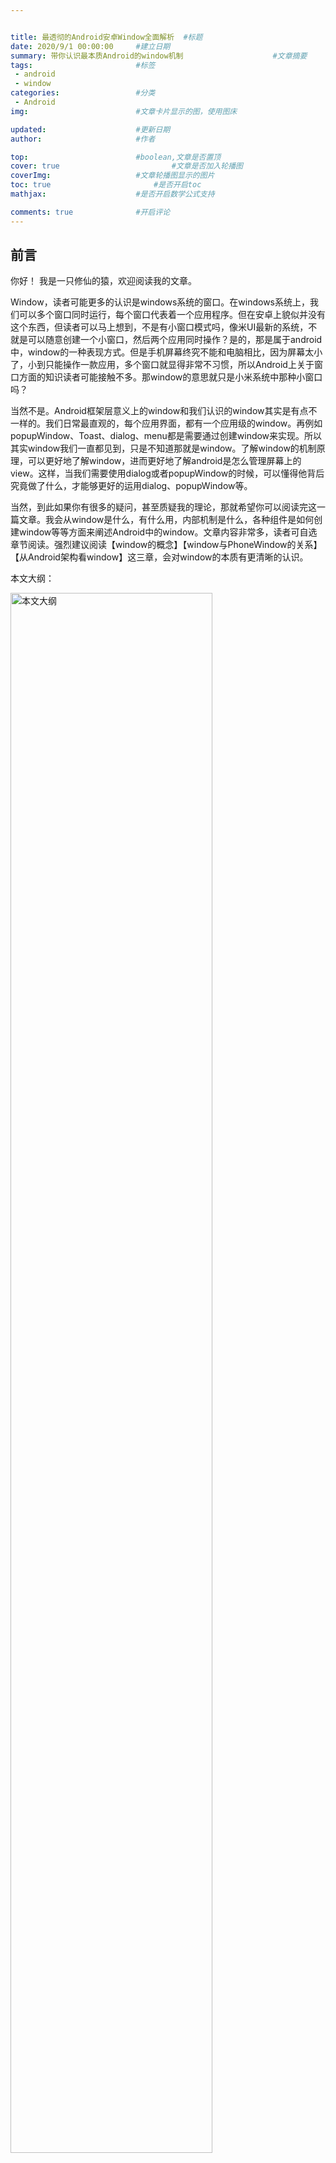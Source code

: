 ```yaml
---


title: 最透彻的Android安卓Window全面解析	#标题
date: 2020/9/1 00:00:00 	#建立日期
summary: 带你认识最本质Android的window机制					#文章摘要
tags: 						#标签
 - android 
 - window
categories:  				#分类
 - Android
img:  						#文章卡片显示的图，使用图床

updated: 					#更新日期
author:  					#作者

top:						#boolean,文章是否置顶
cover: true 						#文章是否加入轮播图
coverImg: 					#文章轮播图显示的图片
toc: true						#是否开启toc
mathjax: 					#是否开启数学公式支持

comments: true 				#开启评论
---
```


## 前言

你好！
我是一只修仙的猿，欢迎阅读我的文章。

Window，读者可能更多的认识是windows系统的窗口。在windows系统上，我们可以多个窗口同时运行，每个窗口代表着一个应用程序。但在安卓上貌似并没有这个东西，但读者可以马上想到，不是有小窗口模式吗，像米UI最新的系统，不就是可以随意创建一个小窗口，然后两个应用同时操作？是的，那是属于android中，window的一种表现方式。但是手机屏幕终究不能和电脑相比，因为屏幕太小了，小到只能操作一款应用，多个窗口就显得非常不习惯，所以Android上关于窗口方面的知识读者可能接触不多。那window的意思就只是小米系统中那种小窗口吗？

当然不是。Android框架层意义上的window和我们认识的window其实是有点不一样的。我们日常最直观的，每个应用界面，都有一个应用级的window。再例如popupWindow、Toast、dialog、menu都是需要通过创建window来实现。所以其实window我们一直都见到，只是不知道那就是window。了解window的机制原理，可以更好地了解window，进而更好地了解android是怎么管理屏幕上的view。这样，当我们需要使用dialog或者popupWindow的时候，可以懂得他背后究竟做了什么，才能够更好的运用dialog、popupWindow等。

当然，到此如果你有很多的疑问，甚至质疑我的理论，那就希望你可以阅读完这一篇文章。我会从window是什么，有什么用，内部机制是什么，各种组件是如何创建window等等方面来阐述Android中的window。文章内容非常多，读者可自选章节阅读。强烈建议阅读【window的概念】【window与PhoneWindow的关系】【从Android架构看window】这三章，会对window的本质有更清晰的认识。

本文大纲：

<img src="https://s1.ax1x.com/2020/09/01/dxLpI1.png" alt="本文大纲" border="0" width=80%/>

> 笔者才疏学浅，有不同观点欢迎评论区或私信讨论。如需转载请留言告知。
> 另外欢迎阅读笔者的个人博客[一只修仙的猿的个人博客](https://qwerhuan.gitee.io/)，更精美的UI，拥有更好的阅读体验。



----



## window的概念

windowowindow，先假设如果没有window，会发生什么：

我们看到的界面ui是view，如我们的应用布局，更简单是一个button。假如屏幕上现在有一个Button，如图1，现在往屏幕中间添加一个TextView，那么最终的结果是图2，还是图3：

<img src="https://s1.ax1x.com/2020/08/30/dbxhY8.png" alt="示例图" border="0" width=60%/>

在上图的图2中，如果我要实现点击textView执行他的监听事件逻辑，点击不是textView的区域让textView消失，需要怎么实现呢？读者可能会说，我们可以在Activity中添加这部分的逻辑，那如果我们需要让一个悬浮窗在所有界面显示呢，如上文我讲到的小米悬浮窗，两个不用应用的view，怎么确定他们的显示次序？又例如我们需要弹出一个dialog来提示用户，怎么样可以让dialog永远处于最顶层呢，包括显示dialog期间应用弹出的如popupWindow必须显示在dialog的低下，但toast又必须显示在dialog上面。

很明显，我们的屏幕可以允许多个应用同时显示非常多的view，他们的显示次序或者说显示高度是不一样的，如果没有一个统一的管理者，那么每一家应用都想要显示在最顶层，那么屏幕上的view会非常乱，这时候急需一个管理者来统一管理view的显示以及接受触摸事件的逻辑，这个管理者，就是整个Android的window机制。

> **window机制就是为了解决屏幕上的view的显示逻辑问题。**

---

那什么是window，在Android的window机制中，每个view树都可以看成一个window。为什么不是每个view呢？因为view树中每个view的显示次序是固定的，例如我们的Activity布局，每一个控件的显示都是已经安排好的，对于window机制来说，属于“不可再分割的view”。

>什么是view树？例如你在布局中给Activity设置了一个布局xml，那么最顶层的布局如LinearLayout就是view树的根，他包含的所有view就都是该view树的节点，所以这个view树就对应一个window。
>
>举几个具体的例子：
>
>- 我们在添加dialog的时候，需要给他设置view，那么这个view他是不属于antivity的布局内的，是通过WindowManager添加到屏幕上的，不属于activity的view树内，所以这个dialog是一个独立的view树，所以他是一个window。
>- popupWindow他也对应一个window，因为它也是通过windowManager添加上去的，不属于Activity的view树。
>- 当我们使用使用windowManager在屏幕上添加的任何view都不属于Activity的布局view树，即使是只添加一个button。

view树（后面使用view代称，后面我说的view都是指view树）是window机制的操作单位，每一个view对应一个window，**view是window的存在形式，window是view的载体**，我们平时看到的应用界面、dialog、popupWindow以及上面描述的悬浮窗，都是**window的表现形式**。注意，我们看到的不是window，而是view。**window是view的管理者，同时也是view的载体。他是一个抽象的概念，本身并不存在，view是window的表现形式。**这里的不存在，指的是我们在屏幕上是看不到window的，他不像windows系统，如下图：

<img src="https://s1.ax1x.com/2020/08/26/dfibnK.png" alt="windows系统窗口" border="0" width=60%/>

有一个很明显的标志：看，我就是window。但在Android中我们是无法感知的，我们只能看到view无法看到window，window是控制view需要怎么显示的管理者。每个成功的男人背后都有一个女人，每个view背后都有一个window。

window本身并不存在，他只是一个概念。举个栗子：如班集体，就是一个概念，他的存在形式是这整个班的学生，当学生不存在那么这个班集体也就不存在。但是他的好处是得到了一个新的概念，我们可以以班为单位来安排活动。因他不存在，所以也很难从源码中找到他的痕迹，window机制的操作单位都是view，如果要说他在源码中的存在形式，笔者目前的认知就是在WindowManagerService中每一个view对应一个windowStatus。WindowManagerService是什么如果没了解过可以先忽略后面会讲到。读者可以慢慢思考一下这个抽象的概念，后面会慢慢深入讲源码帮助理解。

> - view是window的存在形式，window是view的载体
> - window是view的管理者，同时也是view的载体。他是一个抽象的概念，本身并不存在，view是window的表现形式

---

最后做一个总结：

> - window机制是为了解决屏幕上view的显示混乱问题，让所有view都按照秩序来显示，满足我们的开发需求
> - window是window机制中的操作单位，每个window对应一个view。
> - window本身并不存在，他是一个抽象的概念，他的存在形式是view，每个view的当前状态保存在WindowManagerService中的windowStatus

思考：Android中不是有一个抽象类叫做window还有一个PhoneWindow实现类吗，他们不就是window的存在形式，为什么说window是抽象不存在的？读者可自行思考，后面会讲到。



---



## Window的相关属性

在了解window的操作流程之前，先补充一下window的相关属性。

#### window的type属性

前面我们讲到window机制解决的一个问题就是view的显示次序问题，这个属性就决定了window的显示次序。window是有分类的，不同类别的显示高度范围不同，例如我把1-1000m高度称为低空，1001-2000m高度称为中空，2000以上称为高空。window也是一样按照高度范围进行分类，他也有一个变量Z-Order，决定了window的高度。window一共可分为三类：

- 应用程序窗口：应用程序窗口一般位于最底层，Z-Order在1-99
- 子窗口：子窗口一般是显示在应用窗口之上，Z-Order在1000-1999
- 系统级窗口：系统级窗口一般位于最顶层，不会被其他的window遮住，如Toast，Z-Order在2000-2999。**如果要弹出自定义系统级窗口需要动态申请权限**。

Z-Order越大，window越靠近用户，也就显示越高，高度高的window会覆盖高度低的window。

window的type属性就是Z-Order的值，我们可以给window的type属性赋值来决定window的高度。系统为我们三类window都预设了静态常量，如下（以下常用参数介绍转自参考文献第一篇文章）：

- 应用级window

  ```java
  // 应用程序 Window 的开始值
  public static final int FIRST_APPLICATION_WINDOW = 1;
  
  // 应用程序 Window 的基础值
  public static final int TYPE_BASE_APPLICATION = 1;
  
  // 普通的应用程序
  public static final int TYPE_APPLICATION = 2;
  
  // 特殊的应用程序窗口，当程序可以显示 Window 之前使用这个 Window 来显示一些东西
  public static final int TYPE_APPLICATION_STARTING = 3;
  
  // TYPE_APPLICATION 的变体，在应用程序显示之前，WindowManager 会等待这个 Window 绘制完毕
  public static final int TYPE_DRAWN_APPLICATION = 4;
  
  // 应用程序 Window 的结束值
  public static final int LAST_APPLICATION_WINDOW = 99;
  ```

- 子window

  ```java
  // 子 Window 类型的开始值
  public static final int FIRST_SUB_WINDOW = 1000;
  
  // 应用程序 Window 顶部的面板。这些 Window 出现在其附加 Window 的顶部。
  public static final int TYPE_APPLICATION_PANEL = FIRST_SUB_WINDOW;
  
  // 用于显示媒体(如视频)的 Window。这些 Window 出现在其附加 Window 的后面。
  public static final int TYPE_APPLICATION_MEDIA = FIRST_SUB_WINDOW + 1;
  
  // 应用程序 Window 顶部的子面板。这些 Window 出现在其附加 Window 和任何Window的顶部
  public static final int TYPE_APPLICATION_SUB_PANEL = FIRST_SUB_WINDOW + 2;
  
  // 当前Window的布局和顶级Window布局相同时，不能作为子代的容器
  public static final int TYPE_APPLICATION_ATTACHED_DIALOG = FIRST_SUB_WINDOW + 3;
  
  // 用显示媒体 Window 覆盖顶部的 Window， 这是系统隐藏的 API
  public static final int TYPE_APPLICATION_MEDIA_OVERLAY  = FIRST_SUB_WINDOW + 4;
  
  // 子面板在应用程序Window的顶部，这些Window显示在其附加Window的顶部， 这是系统隐藏的 API
  public static final int TYPE_APPLICATION_ABOVE_SUB_PANEL = FIRST_SUB_WINDOW + 5;
  
  // 子 Window 类型的结束值
  public static final int LAST_SUB_WINDOW = 1999;
  ```

- 系统级window

  ```java
  // 系统Window类型的开始值
  public static final int FIRST_SYSTEM_WINDOW = 2000;
  
  // 系统状态栏，只能有一个状态栏，它被放置在屏幕的顶部，所有其他窗口都向下移动
  public static final int TYPE_STATUS_BAR = FIRST_SYSTEM_WINDOW;
  
  // 系统搜索窗口，只能有一个搜索栏，它被放置在屏幕的顶部
  public static final int TYPE_SEARCH_BAR = FIRST_SYSTEM_WINDOW+1;
  
  // 已经从系统中被移除，可以使用 TYPE_KEYGUARD_DIALOG 代替
  public static final int TYPE_KEYGUARD = FIRST_SYSTEM_WINDOW+4;
  
  // 系统对话框窗口
  public static final int TYPE_SYSTEM_DIALOG = FIRST_SYSTEM_WINDOW+8;
  
  // 锁屏时显示的对话框
  public static final int TYPE_KEYGUARD_DIALOG = FIRST_SYSTEM_WINDOW+9;
  
  // 输入法窗口，位于普通 UI 之上，应用程序可重新布局以免被此窗口覆盖
  public static final int TYPE_INPUT_METHOD = FIRST_SYSTEM_WINDOW+11;
  
  // 输入法对话框，显示于当前输入法窗口之上
  public static final int TYPE_INPUT_METHOD_DIALOG= FIRST_SYSTEM_WINDOW+12;
  
  // 墙纸
  public static final int TYPE_WALLPAPER = FIRST_SYSTEM_WINDOW+13;
  
  // 状态栏的滑动面板
  public static final int TYPE_STATUS_BAR_PANEL = FIRST_SYSTEM_WINDOW+14;
  
  // 应用程序叠加窗口显示在所有窗口之上
  public static final int TYPE_APPLICATION_OVERLAY = FIRST_SYSTEM_WINDOW + 38;
  
  // 系统Window类型的结束值
  public static final int LAST_SYSTEM_WINDOW = 2999;
  ```

---

#### Window的flags参数

flag标志控制window的东西比较多，很多资料的描述是“控制window的显示”，但我觉得不够准确。flag控制的范围包括了：各种情景下的显示逻辑（锁屏，游戏等）还有触控事件的处理逻辑。控制显示确实是他的很大部分功能，但是并不是全部。下面看一下一些常用的flag，就知道flag的功能了（以下常用参数介绍转自参考文献第一篇文章）：

```java
// 当 Window 可见时允许锁屏
public static final int FLAG_ALLOW_LOCK_WHILE_SCREEN_ON = 0x00000001;

// Window 后面的内容都变暗
public static final int FLAG_DIM_BEHIND = 0x00000002;

// Window 不能获得输入焦点，即不接受任何按键或按钮事件，例如该 Window 上 有 EditView，点击 EditView 是 不会弹出软键盘的
// Window 范围外的事件依旧为原窗口处理；例如点击该窗口外的view，依然会有响应。另外只要设置了此Flag，都将会启用FLAG_NOT_TOUCH_MODAL
public static final int FLAG_NOT_FOCUSABLE = 0x00000008;

// 设置了该 Flag,将 Window 之外的按键事件发送给后面的 Window 处理, 而自己只会处理 Window 区域内的触摸事件
// Window 之外的 view 也是可以响应 touch 事件。
public static final int FLAG_NOT_TOUCH_MODAL  = 0x00000020;

// 设置了该Flag，表示该 Window 将不会接受任何 touch 事件，例如点击该 Window 不会有响应，只会传给下面有聚焦的窗口。
public static final int FLAG_NOT_TOUCHABLE      = 0x00000010;

// 只要 Window 可见时屏幕就会一直亮着
public static final int FLAG_KEEP_SCREEN_ON     = 0x00000080;

// 允许 Window 占满整个屏幕
public static final int FLAG_LAYOUT_IN_SCREEN   = 0x00000100;

// 允许 Window 超过屏幕之外
public static final int FLAG_LAYOUT_NO_LIMITS   = 0x00000200;

// 全屏显示，隐藏所有的 Window 装饰，比如在游戏、播放器中的全屏显示
public static final int FLAG_FULLSCREEN      = 0x00000400;

// 表示比FLAG_FULLSCREEN低一级，会显示状态栏
public static final int FLAG_FORCE_NOT_FULLSCREEN   = 0x00000800;

// 当用户的脸贴近屏幕时（比如打电话），不会去响应此事件
public static final int FLAG_IGNORE_CHEEK_PRESSES    = 0x00008000;

// 则当按键动作发生在 Window 之外时，将接收到一个MotionEvent.ACTION_OUTSIDE事件。
public static final int FLAG_WATCH_OUTSIDE_TOUCH = 0x00040000;

@Deprecated
// 窗口可以在锁屏的 Window 之上显示, 使用 Activity#setShowWhenLocked(boolean) 方法代替
public static final int FLAG_SHOW_WHEN_LOCKED = 0x00080000;

// 表示负责绘制系统栏背景。如果设置，系统栏将以透明背景绘制，
// 此 Window 中的相应区域将填充 Window＃getStatusBarColor（）和 Window＃getNavigationBarColor（）中指定的颜色。
public static final int FLAG_DRAWS_SYSTEM_BAR_BACKGROUNDS = 0x80000000;

// 表示要求系统壁纸显示在该 Window 后面，Window 表面必须是半透明的，才能真正看到它背后的壁纸
public static final int FLAG_SHOW_WALLPAPER = 0x00100000;
```

---

#### window的solfInputMode属性

这一部分就是当软件盘弹起来的时候，window的处理逻辑，这在日常中也经常遇到，如：我们在微信聊天的时候，点击输入框，当软键盘弹起来的时候输入框也会被顶上去。如果你不想被顶上去，也可以设置为被软键盘覆盖。下面介绍一下常见的属性（以下常见属性介绍选自参考文献第一篇文章）：

```java
// 没有指定状态，系统会选择一个合适的状态或者依赖于主题的配置
public static final int SOFT_INPUT_STATE_UNCHANGED = 1;

// 当用户进入该窗口时，隐藏软键盘
public static final int SOFT_INPUT_STATE_HIDDEN = 2;

// 当窗口获取焦点时，隐藏软键盘
public static final int SOFT_INPUT_STATE_ALWAYS_HIDDEN = 3;

// 当用户进入窗口时，显示软键盘
public static final int SOFT_INPUT_STATE_VISIBLE = 4;

// 当窗口获取焦点时，显示软键盘
public static final int SOFT_INPUT_STATE_ALWAYS_VISIBLE = 5;

// window会调整大小以适应软键盘窗口
public static final int SOFT_INPUT_MASK_ADJUST = 0xf0;

// 没有指定状态,系统会选择一个合适的状态或依赖于主题的设置
public static final int SOFT_INPUT_ADJUST_UNSPECIFIED = 0x00;

// 当软键盘弹出时，窗口会调整大小,例如点击一个EditView，整个layout都将平移可见且处于软件盘的上方
// 同样的该模式不能与SOFT_INPUT_ADJUST_PAN结合使用；
// 如果窗口的布局参数标志包含FLAG_FULLSCREEN，则将忽略这个值，窗口不会调整大小，但会保持全屏。
public static final int SOFT_INPUT_ADJUST_RESIZE = 0x10;

// 当软键盘弹出时，窗口不需要调整大小, 要确保输入焦点是可见的,
// 例如有两个EditView的输入框，一个为Ev1，一个为Ev2，当你点击Ev1想要输入数据时，当前的Ev1的输入框会移到软键盘上方
// 该模式不能与SOFT_INPUT_ADJUST_RESIZE结合使用
public static final int SOFT_INPUT_ADJUST_PAN = 0x20;

// 将不会调整大小，直接覆盖在window上
public static final int SOFT_INPUT_ADJUST_NOTHING = 0x30;
```

---

#### window的其他属性

上面的三个属性是window比较重要也是比较复杂 的三个，除此之外还有几个日常经常使用的属性：

- x与y属性：指定window的位置
- alpha：window的透明度
- gravity：window在屏幕中的位置，使用的是Gravity类的常量
- format：window的像素点格式，值定义在PixelFormat中

----

#### 如何给window属性赋值

window属性的常量值大部分存储在WindowManager.LayoutParams类中，我们可以通过这个类来获得这些常量。当然还有Gravity类和PixelFormat类等。

一般情况下我们会通过以下方式来往屏幕中添加一个window：

```java
// 在Activity中调用
WindowManager.LayoutParams windowParams = new WindowManager.LayoutParams();
windParams.flags = WindowManager.LayoutParams.FLAG_FULLSCREEN;
TextView view = new TextView(this);
getWindowManager.addview(view,windowParams);
```

我们可以直接给WindowManager.LayoutParams对象设置属性。

第二种赋值方法是直接给window赋值，如

```java
getWindow().flags = WindowManager.LayoutParams.FLAG_FULLSCREEN;
```
除此之外，window的solfInputMode属性比较特殊，他可以直接在AndroidManifest中指定，如下：

```java
 <activity android:windowSoftInputMode="adjustNothing" />
```


---

最后总结一下：

> - window的重要属性有type、flags、solfInputMode、gravity等
> - 我们可以通过不同的方式给window属性赋值
> - 没必要去全部记下来，等遇到需求再去寻找对应的常量即可



-----



## window机制的关键类

从这里开始就要开始讲window的内部机制，首先我们需要了解一下window里面的那些关键的类和接口，当然首先我们要了解一下window的内部机制中有哪些角色：

#### window相关

window的实现类只有一个：PhoneWindow，他继承自Window抽象类。后面我们经常见到他。

#### WindowManager相关

顾名思义，windowManager就是window管理类。这一部分的关键类有windowManager，viewManager，windowManagerImpl，windowManagerGlobal。windowManager是一个接口，继承自viewManager。viewManager中包含了我们非常熟悉的三个接口：`addView,removeView,updateView`。
windowManagerImpl和PhoneWindow是成对出现的，前者负责管理后者。WindowManagerImpl是windowManager的实现类，但是他本身并没有真正实现逻辑，而是交给了WindowManagerGlobal。WindowManagerGlobal是全局单例，windowManagerImpl内部使用桥接模式，他是windowManager接口逻辑的真正实现

#### view相关

这里有个很关键的类：ViewRootImpl。每个view树都会有一个。当我使用windowManager的addView方法时，就会创建一个ViewRootImpl。ViewRootImpl的作用很关键：

- 负责连接view和window的桥梁事务
- 负责和WindowManagerService的联系
- 负责管理和绘制view树
- 输入事件的中转站

每个window都会有一个ViewRootImpl，viewRootImpl是负责绘制这个view树和window与view的桥梁，每个window都会有一个ViewRootImpl。如果这里对他的这些功能不太理解，没事，只要记住这个类就好了，后面会讲到。

#### WindowManagerService

这个是window的真正管理者，类似于AMS（ActivityManagerService）管理四大组件。所有的window创建最终都要经过windowManagerService。整个Android的window机制中，WMS绝对是核心，他决定了屏幕所有的window该如何显示如何处理点击事件。

---

#### 总结

好了，看了上面那么多的类，可能有点感觉眼花缭乱，画个图帮助理解一下：（注意里面绿色的window不是关键类，只是为了方便理解画进去了）

<img src="https://s1.ax1x.com/2020/08/26/dfGICn.png" alt="window内部关键类" border="0" width=70%/>

> PhoneWindow是窗口类，继承自抽象类Window，也是唯一子类。WindowManager是Window管理接口，继承自ViewManager，他的唯一实现类是WindowManagerImpl。WindowManagerImpl并没有真正实现windowManager接口逻辑，而是把逻辑转给了WindowManagerGlobal，WindowManagerGlobal是全局单例。Window和View的联系通过ViewRootImpl桥梁，同时ViewRootImpl还负责管理view树、绘制view树、和WMS通信。WMS即WindowManagerService，是Window的真正管理类。

了解完上面的一些关键类，可能读者对于他们的功能还是一头雾水，没关系，下面我将通过源码来讲解，很快你就可以理解了。到时候可以再次回头来看一下，就更加融会贯通了。



---



## Window的添加过程

通过理解源码之后，可以对之前的理论理解更加的透彻，同时也是对上一小节的讲解。window的添加过程，指的是我们通过WindowManagerImpl的addView方法来添加window的过程。window的存在形式是view也可以从这个方法名字看出来，添加window即为添加view。

想要添加一个window，我们知道首先得有view和WindowManager.LayoutParams对象，才能去创建一个window，这是我们常见的代码：

```java
Button button = new Button(this);
WindowManager.LayoutParams windowParams = new WindowManager.LayoutParams();
// 这里对windowParam进行初始化
windowParam.addFlags...
// 获得应用PhoneWindow的WindowManager对象进行添加window
getWindowManager.addView(button,windowParams);
```

然后接下来我们进入addView方法中看看。我们知道这个windowManager的实现类是WindowManagerImpl，上面讲过，进入他的addView方法看一看：

```java
@Override
public void addView(@NonNull View view, @NonNull ViewGroup.LayoutParams params) {
    applyDefaultToken(params);
    mGlobal.addView(view, params, mContext.getDisplay(), mParentWindow);
}
```

可以发现他把逻辑直接交给mGlobal去处理了。这个mGlobal是啥？有印象的读者就会知道他是WindowManagerGlobal，是一个全局单例，所以这里可以看到WindowManagerGlobal确实是WindowManager接口的具体逻辑实现，这里运用的是桥接模式。那我们进WindowManagerGlobal的方法看一下：

```java
public void addView(View view, ViewGroup.LayoutParams params,
        Display display, Window parentWindow) {
    // 首先判断参数是否合法
    if (view == null) {
        throw new IllegalArgumentException("view must not be null");
    }
    if (display == null) {
        throw new IllegalArgumentException("display must not be null");
    }
    if (!(params instanceof WindowManager.LayoutParams)) {
        throw new IllegalArgumentException("Params must be WindowManager.LayoutParams");
    }
    
    final WindowManager.LayoutParams wparams = (WindowManager.LayoutParams) params;
    // 如果不是子窗口，会对其做参数的调整
    if (parentWindow != null) {
        parentWindow.adjustLayoutParamsForSubWindow(wparams);
    } else {
        final Context context = view.getContext();
        if (context != null
                && (context.getApplicationInfo().flags
                        & ApplicationInfo.FLAG_HARDWARE_ACCELERATED) != 0) {
            wparams.flags |= WindowManager.LayoutParams.FLAG_HARDWARE_ACCELERATED;
        }
    }
    
	synchronized (mLock) {
        ...
        // 这里新建了一个viewRootImpl，并设置参数
        root = new ViewRootImpl(view.getContext(), display);
        view.setLayoutParams(wparams);

        // 添加到windowManagerGlobal的三个重要list中，后面会讲到
        mViews.add(view);
        mRoots.add(root);
        mParams.add(wparams);

        // 最后通过viewRootImpl来添加window
        try {
            root.setView(view, wparams, panelParentView);
        } 
        ...
    }  
}
```

代码有点长，盲猜读者你并没有看（嘻嘻），一步步看不复杂的。

- 首先对参数的合法性进行检查
- 然后判断该窗口是不是子窗口，如果是的话需要对窗口进行调整，这个好理解，子窗口要跟随父窗口的特性。
- 接着新建viewRootImpl对象，并把view、viewRootImpl、params三个对象添加到三个list中进行保存
- 最后通过viewRootImpl来进行添加

> 补充一点关于WindowManagerGlobal中的三个list，他们分别是：
>
> ```java
> private final ArrayList<View> mViews = new ArrayList<View>();
> private final ArrayList<ViewRootImpl> mRoots = new ArrayList<ViewRootImpl>();
> private final ArrayList<WindowManager.LayoutParams> mParams =
>         new ArrayList<WindowManager.LayoutParams>();
> ```
>
> 每一个window所对应的这三个对象都会保存在这里，之后对window的一些操作就可以直接来这里取对象了。当window被删除的时候，这些对象也会被从list中移除。

可以看到添加的window的逻辑就交给ViewRootImpl了。viewRootImpl是window和view之间的桥梁，viewRootImpl可以处理两边的对象，然后联结起来。下面看一下viewRootImpl怎么处理：

```java
public void setView(View view, WindowManager.LayoutParams attrs, View panelParentView) {
    synchronized (this) {
        ...
        try {
            mOrigWindowType = mWindowAttributes.type;
            mAttachInfo.mRecomputeGlobalAttributes = true;
            collectViewAttributes();
            // 这里调用了windowSession的方法，调用wms的方法，把添加window的逻辑交给wms
            res = mWindowSession.addToDisplay(mWindow, mSeq, mWindowAttributes,
                    getHostVisibility(), mDisplay.getDisplayId(), mTmpFrame,
                    mAttachInfo.mContentInsets, mAttachInfo.mStableInsets,
                    mAttachInfo.mOutsets, mAttachInfo.mDisplayCutout, mInputChannel,
                    mTempInsets);
            setFrame(mTmpFrame);
        } 
        ...
    }
}
```

viewRootImpl的逻辑很多，重要的就是调用了mWindowSession的方法调用了WMS的方法。这个mWindowSession很重要重点讲一下。

> mWindowSession是一个IWindowSession对象，看到这个命名很快地可以像到这里用了AIDL跨进程通信。IWindowSession是一个IBinder接口，他的具体实现类在WindowManagerService，本地的mWindowSession只是一个Binder对象，通过这个mWindowSession就可以直接调用WMS的方法进行跨进程通信。
>
> 那这个mWindowSession是从哪里来的呢？我们到viewRootImpl的构造器方法中看一下：
>
> ```java
> public ViewRootImpl(Context context, Display display) {
>    	...
>     	mWindowSession = WindowManagerGlobal.getWindowSession();
>     	...
> }
> ```
>
> 可以看到这个session对象是来自WindowManagerGlobal。再深入看一下：
>
> ```java
> public static IWindowSession getWindowSession() {
>     synchronized (WindowManagerGlobal.class) {
>         if (sWindowSession == null) {
>             try {
>                 ...
>                 sWindowSession = windowManager.openSession(
>                         new IWindowSessionCallback.Stub() {
>                             ...
>                         });
>             } 
>             ...
>         }
>         return sWindowSession;
>     }
>    }
>    ```
>    
>    这熟悉的代码格式，可以看出来这个session是一个单例，也就是**整个应用的所有viewRootImpl的windowSession都是同一个，也就是一个应用只有一个windowSession**。对于wms而言，他是服务于多个应用的，如果说每个viewRootImpl整一个session，那他的任务就太重了。WMS的对象单位是应用，他**在内部给每个应用session分配了一些数据结构如list，用于保存每个应用的window以及对应的viewRootImpl**。当需要操作view的时候，通过session直接找到viewRootImpl就可以操作了。

后面的逻辑就交给WMS去处理了，WMS就会创建window，然后结合参数计算window的高度等等，最后使用viewRootImpl进行绘制。这后面的代码逻辑就不讲了，这是深入到WMS的内容，再讲进去就太复杂了（笔者也还没读懂WMS）。读源码的目的是了解整个系统的本质与工作流程，对系统整体的感知，而不用太深入代码细节，Android系统那么多的代码，如果深入进去会出不来的，所以点到为止就好了。

我们知道windowManager接口是继承viewManager接口的，viewManager还有另外两个接口：removeView、updateView。这里就不讲了，有兴趣的读者可以自己去阅读源码。讲添加流程主要是为了理解window系统的运作，对内部的流程感知，以便于更好的理解window。

最后老样子，做个总结：

> window的添加过程是通过PhoneWindow对应的WindowManagerImpl来添加window，内部会调用WindowManagerGlobal来实现。WindowManagerGlobal会使用viewRootImpl来进行跨进程通信让WMS执行创建window的业务。
>
> 每个应用都有一个windowSession，用于负责和WMS的通信，如ApplicationThread与AMS的通信。



----



## window与PhoneWindow的关系

> 解释一下标题，window是指window机制中window这个概念，而PhoneWindow是指PhoneWindow这个类。后面我在讲的时候，如果是指类，我会在后面加个‘类’字。如window是指window概念，window类是指window这个抽象类。读者不要混淆。

还记得我在讲window的概念的时候留了一个思考吗？

> 思考：Android中不是有一个抽象类叫做window还有一个PhoneWindow实现类吗，他们不就是window的存在形式，为什么说window是抽象不存在的

这里我再抛出几个问题：

- 有一些资料认为PhoneWindow就是window，是view容器，负责管理容器内的view，windowManagerImpl可以往里面添加view，如上面我们讲过的addView方法。但是，同时它又说每个window对应一个viewRootImpl，但却没解释为什么每次addView都会新建一个viewRootImpl，前后发送矛盾。
- 有一些资料也是认为PhoneWindow是window，但是他说addView方法不是添加view而是添加window，同时拿这个方法的名字作为论据证明view就是window，但是他没解释为什么在使用addView方法创建window的过程却没有创建PhoneWindow对象。

---

我们一步步来看。我们首先来看一下源码中对于window抽象类的注释：

```java
 Abstract base class for a top-level window look and behavior policy.  An
 instance of this class should be used as the top-level view added to the
 window manager. It provides standard UI policies such as a background, title
 area, default key processing, etc.
     
顶层窗口外观和行为策略的抽象基类。此类的实例应用作添加到窗口管理器的顶层视图。
它提供标准的UI策略，如背景、标题区域、默认键处理等。
```

大概意思就是：这个类是顶级窗口的抽象基类，顶级窗口必须继承他，他负责窗口的外观如背景、标题、默认按键处理等。这个类的实例被添加到windowManager中，让windowManager对他进行管理。PhoneWindow是一个top-level window（顶级窗口），他被添加到顶级窗口管理器的顶层视图，其他的window，都需要添加到这个顶层视图中，所以更准确的来说，**PhoneWindow并不是view容器，而是window容器。**

每一个PhoneWindow都有一个WindowManagerImpl对象，他们是成对出现的。当我们调用windowManagerImpl来添加window的时候，其实就是往PhoneWindow中添加window。WindowManagerImpl是利用应用服务中的windowManagerImpl来进行创建的，看似每个PhoneWindow都有一个WindowManagerImpl，但是他的内部其实是同个WindowManagerImpl（后面在讲Activity的window创建流程会讲到）。

**PhoneWindow不是Android的window机制中的window概念，他只是在应用端的一个window容器**。那PhoneWindow的存在意义是什么？

---

每一个view树，无论你点击哪个控件，都可以追溯到根部，有一个统一管理事件的中心：viewRootImpl，他负责把事件统一发送到合理的地方。但是如果是不同的view树，就无法追溯到统一根源，无法统一处理事件。Activity可能有很多的view树，例如popupWindow，menu，那这个时候怎么让他们有一个统一的处理事件根源呢？没错就是PhoneWindow。所有通过PhoneWindow对应的WindowManagerImpl添加的window都要接受PhoneWindow的管理，我们可以通过WindowManagerImpl往PhoneWindow中添加子window。这样所有的点击事件等就可以直接交给PhoneWindow，然后PhoneWindow再把事件交给Activity统一处理。这样，Activity就可以把属于自己应用的window当成一棵“view树”，可以管理到所有属于他的window。如下图：

<img src="https://s1.ax1x.com/2020/08/26/dfE5VK.png" alt="PhoneWindow关系图" border="0" width=60%/>

同时，Activity可以给PhoneWindow设置属性，他会按照一定的逻辑给PhoneWindow中的window设置属性。还记得谷歌的官方给window类注释的最后一句话吗：`它提供标准的UI策略，如背景、标题区域、默认键处理等。`。给PhoneWindow设置的属性很多，最常见的有背景、软键盘模式、状态栏区域的延伸等等，他的内部会配合DecorView来实现我们日常的一些开发需求（后面会讲到DecorView），封装成API供我们使用。PhoneWindow的层级结构如下：

<img src="https://s1.ax1x.com/2020/08/31/dOqQ3Q.png" alt="dOqQ3Q.png" border="0" width=30%/>

PhoneWindow利用DecorView，实现给contentView添加背景，设置标题区域等等功能。而**真正的window是没有背景、标题栏等这一说的**。真正的window只是一个抽象的概念，他本身并不存在，PhoneWindow是利用DecorView才实现了这些功能。读者需要区分好这两者的关系。

这里我就我不深入讲PhoneWindow了，我们侧重点是讲PhoneWindow与window的关系，有兴趣的读者可以自行研究一下。

----

总结一下：

> - PhoneWindow本身不是window，他是一个window容器，统一管理其中的window
> - windowManagerImpl并不是管理window的类，而是管理PhoneWindow的类
> - PhoneWindow的作用是协作Activity等需要管理多个window的工具类，让这些window拥有统一的事件处理源，
> - PhoneWindow可以配合DecorView可以给其中的window按照一定的逻辑提供标准的UI策略



---



## 常见组件的window创建流程

上面讲的是通过windowManagerImpl创建window的过程，我们通过前面的讲解了解到，WindowManagerImpl是管理PhoneWindow的，他们是同时出现的。因而有两种创建window的方式：

- 已经存在PhoneWindow，直接通过WindowManagerImpl创建window
- PhoneWindow尚未存在，先创建PhoneWindow，再利用windowManagerImpl来创建window

当我们在Activity中使用getWindowManager方法获取到的就是应用的PhoneWindow对应的WindowManagerImpl。下面来讲一下不同的组件是如何创建window的，

#### Activity

如果有阅读过Activity的启动流程的读者，会知道Activity的启动最后来到了ActivityThread的`handleLaunchActivity`这个方法。

> 关于Activity的启动流程，我写过一篇文章，有兴趣的读者可以点击下方链接前往：
>
> [Activity启动流程详解（基于api28）](https://blog.csdn.net/weixin_43766753/article/details/107746968)

至于为什么是这个方法这里就不讲了，有兴趣的读者可以去看上面的文章。我们直接来看这个方法的代码：

```java
public void handleLaunchActivity(IBinder token, boolean finalStateRequest, boolean isForward,
        String reason) {
    ...;
    // 这里对WindowManagerGlobal进行初始化
    WindowManagerGlobal.initialize();

   	// 启动Activity并回调activity的onCreate方法
    final Activity a = performLaunchActivity(r, customIntent);
    ...
}


private Activity performLaunchActivity(ActivityClientRecord r, Intent customIntent) {
    try {
        // 这里创建Application
        Application app = r.packageInfo.makeApplication(false, mInstrumentation);
		...
        if (activity != null) {
            ...
            Window window = null;
            if (r.mPendingRemoveWindow != null && r.mPreserveWindow) {
                window = r.mPendingRemoveWindow;
                r.mPendingRemoveWindow = null;
                r.mPendingRemoveWindowManager = null;
            }
            appContext.setOuterContext(activity);
            // 这里将window作为参数传到activity的attach方法中
            // 一般情况下这里window==null
            activity.attach(appContext, this, getInstrumentation(), r.token,
                    r.ident, app, r.intent, r.activityInfo, title, r.parent,
                    r.embeddedID, r.lastNonConfigurationInstances, config,
                    r.referrer, r.voiceInteractor, window, r.configCallback,
                    r.assistToken);  
            ...
            // 最后这里回调Activity的onCreate方法
            if (r.isPersistable()) {
                mInstrumentation.callActivityOnCreate(activity, r.state, r.persistentState);
            } else {
                mInstrumentation.callActivityOnCreate(activity, r.state);
            }
        }
    
    ...
}
```

`handleLaunchActivity`的代码中首先对WindowManagerGlobal进行初始化，然后调用了`performLaunchActivity`方法。代码很多，这里只截取了重要部分。首先会创建Application对象，然后再调用Activity的attach方法，把window作为参数传进去，最后回调activity的onCreate方法。所以这里最有可能创建window的方法就是Activity的`attach`方法了。我们进去看一下：

```java
final void attach(...,Context context,Window window, ...) {
    ...;
 	// 这里新建PhoneWindow对象，并对window进行初始化
	mWindow = new PhoneWindow(this, window, activityConfigCallback);
    // Activity实现window的callBack接口，把自己设置给window
    mWindow.setWindowControllerCallback(this);
    mWindow.setCallback(this);
    mWindow.setOnWindowDismissedCallback(this);
    mWindow.getLayoutInflater().setPrivateFactory(this);    
    ...
    // 这里初始化window的WindowManager对象
	mWindow.setWindowManager(
            (WindowManager)context.getSystemService(Context.WINDOW_SERVICE),
            mToken, mComponent.flattenToString(),
            (info.flags & ActivityInfo.FLAG_HARDWARE_ACCELERATED) != 0);        
}
```

同样只截取了重要代码，attach方法参数非常多，我只留下了window相关的参数。在这方法里首先利用传进来的window创建了PhoneWindow。Activity实现window的callBack接口，可以把自己设置给window当观察者。当window发生变化的时候可以通知activity。然后再创建WindowManager和PhoneWindow绑定在一起，这样我们就可以通过windowManager操作PhoneWindow了。（这里不是setWindowManager吗，windowManager是什么时候创建的？）我们进去`setWindowManager`方法看一下：

```java
public void setWindowManager(WindowManager wm, IBinder appToken, String appName,
        boolean hardwareAccelerated) {
    mAppToken = appToken;
    mAppName = appName;
    mHardwareAccelerated = hardwareAccelerated;
    if (wm == null) {
        wm = (WindowManager)mContext.getSystemService(Context.WINDOW_SERVICE);
    }
    // 这里创建了windowManager
    mWindowManager = ((WindowManagerImpl)wm).createLocalWindowManager(this);
}
```

这个方法里首先会获取到应用服务的WindowManager（实现类也是WindowManagerImpl），然后通过这个应用服务的WindowManager创建了新的windowManager。

> 从这里可以看到是利用系统服务的windowManager来创建新的windowManagerImpl，因而这个应用所有的WindowManagerImpl都是同个内核windowManager，而创建出来的仅仅是包了个壳。

这样PhoneWindow和WindowManagerImpl就绑定在一起了。Activity可以通过WindowManagerImpl来操作PhoneWindow。

---

到这里Activity的PhoneWindow和WindowManagerImpl对象就创建完成了，接下来是如何把Activity的布局文件设置给PhoneWindow。在上面我讲到调用Activity的attach方法之后，会回调Activity的onCreate方法，在onCreate方法我们会调用`setContentView`来设置布局，如下：

```java
public void setContentView(View view, ViewGroup.LayoutParams params) {
    getWindow().setContentView(view, params);
    initWindowDecorActionBar();
}
```

这里的getWindow就是获取到我们上面创建的PhoneWindow对象。我们继续看下去：

```java
// 注意他有多个重载的方法，要选择参数对应的方法
public void setContentView(int layoutResID) {
    // 创建DecorView
    if (mContentParent == null) {
        installDecor();
    } else if (!hasFeature(FEATURE_CONTENT_TRANSITIONS)) {
        mContentParent.removeAllViews();
    }

    if (hasFeature(FEATURE_CONTENT_TRANSITIONS)) {
        final Scene newScene = Scene.getSceneForLayout(mContentParent, layoutResID,
                getContext());
        transitionTo(newScene);
    } else {
        // 这里根据布局id加载布局
        mLayoutInflater.inflate(layoutResID, mContentParent);
    }
    mContentParent.requestApplyInsets();
    final Callback cb = getCallback();
    if (cb != null && !isDestroyed()) {
        // 回调activity的方法
        cb.onContentChanged();
    }
    mContentParentExplicitlySet = true;
}
```

同样我们只看重点代码：

- 首先看decorView创建了没有，没有的话创建DecorView
- 把布局加载到DecorView中
- 回调Activity的callBack方法

> 这里补充一下什么是DecorView。DecorView是在PhoneWindow中预设好的一个布局，这个布局长这样：
>
> <img src="https://s1.ax1x.com/2020/08/31/dLc7ZR.png" alt="decorView" border="0" width=20%/>
>
> 他是一个垂直排列的布局，上面是ActionBar，下面是ContentView，他是一个FrameLayout。我们的Activity布局就加载到ContentView里进行显示。所以Decorview是Activity布局最顶层的viewGroup。

然后我们看一下怎么初始化DercorView的：

```java
private void installDecor() {
    mForceDecorInstall = false;
    if (mDecor == null) {
        // 这里创建了DecorView
        mDecor = generateDecor(-1);
        ...
    } else {
        mDecor.setWindow(this);
    }
    if (mContentParent == null) {
        // 对DecorView进行初始化，得到ContentView
        mContentParent = generateLayout(mDecor);
        ...
    }
}
```

`installDecor`方法中主要是新建一个DecorView对象，然后加载预设好的布局对DecorView进行初始化，（预设好的布局就是上面讲述的布局）并获取到这个预设布局的ContentView。好了然后我们再回到window的setContentView方法中，初始化了DecorView之后，把Activity布局加载到DecorView的ContentView中如下代码：

```java
// 注意他有多个重载的方法，要选择参数对应的方法
public void setContentView(int layoutResID) {
    ...
    if (hasFeature(FEATURE_CONTENT_TRANSITIONS)) {
        final Scene newScene = Scene.getSceneForLayout(mContentParent, layoutResID,
                getContext());
        transitionTo(newScene);
    } else {
        // 这里根据布局id加载布局
        mLayoutInflater.inflate(layoutResID, mContentParent);
    }
    ...
   	mContentParent.requestApplyInsets();
    final Callback cb = getCallback();
    if (cb != null && !isDestroyed()) {
        // 回调activity的方法
        cb.onContentChanged();
    }
}
```

所以可以看到Activitiy的布局确实是添加到DecorView的ContentView中，这也是为什么onCreate中使用的是setContentView而不是setView。最后会回调Activity的方法告诉Activity，DecorView已经创建并初始化完成了。

---

到这里DecorView创建完成了，但还缺少了最重要的一步：**把DecorView**作为window添加到屏幕上。从前面的介绍我们知道添加window需要用到WindowManagerImpl的addView方法。这一步是在ActivityThread的`handleResumeActivity`方法中被执行：

```java
public void handleResumeActivity(IBinder token, boolean finalStateRequest, boolean isForward,
        String reason) {
    // 调用Activity的onResume方法
    final ActivityClientRecord r = performResumeActivity(token, finalStateRequest, reason);
    ...
    // 让decorView显示到屏幕上
	if (r.activity.mVisibleFromClient) {
        r.activity.makeVisible();
  	}
```

这一步方法有两个重点：回调onResume方法，把decorView添加到屏幕上。我们看一下`makeVisible`方法做了什么：

```java
void makeVisible() {
    if (!mWindowAdded) {
        ViewManager wm = getWindowManager();
        wm.addView(mDecor, getWindow().getAttributes());
        mWindowAdded = true;
    }
    mDecor.setVisibility(View.VISIBLE);
}
```

是不是非常熟悉？直接调用WindowManagerImpl的addView方法来吧decorView添加到屏幕上，至此，我们的Activity界面就会显示在屏幕上了。

----

好了，这部分很长，最后来总结一下：

> - 从Activity的启动流程可以得到Activity创建Window的过程
> - 创建PhoneWindow -> 创建WindowManager -> 创建decorView -> 利用windowManager把DecorView显示到屏幕上
> - 回调onResume方法的时候，DecorView还没有被添加到屏幕，所以当onResume被回调，指的是屏幕即将到显示，而不是已经显示

---

#### PopupWindow

popupWindow日常使用的也比较多，最常见的需求是弹一个菜单出来等。popupWindow也是利用windowManager来往屏幕上添加window，但，popupWindow是依附于activity而存在的，当Activity未运行时，是无法弹出popupWindow的，通过源码可以知道，当调用onResume方法的时候，其实后续还有很多事情在做，这个时候Activity也是尚未完全启动，所以popupWindow不能在onCreate、onStart、onResume方法中弹出。

弹出popupWindow的过程分为两个：创建view；通过windowManager添加window。首先看到PopupWindow的构造方法：

```java
public PopupWindow(View contentView, int width, int height, boolean focusable) {
    if (contentView != null) {
        mContext = contentView.getContext();
        mWindowManager = (WindowManager) mContext.getSystemService(Context.WINDOW_SERVICE);
    }

    setContentView(contentView);
    setWidth(width);
    setHeight(height);
    setFocusable(focusable);
}
```

他有多个重载方法，但最终都会调用到这个有四个参数的方法。主要是前面的得到context和根据context获得WindowManager。

---

然后我们看到他的显示方法。显示方法有两个：`showAtLocation`和`showAsDropDown`。主要是处理显示的位置不同，其他都是相似的。我们看到第一个方法：

```java
public void showAtLocation(View parent, int gravity, int x, int y) {
    mParentRootView = new WeakReference<>(parent.getRootView());
    showAtLocation(parent.getWindowToken(), gravity, x, y);
}
```

逻辑很简单，父view的根布局存储了起来，然后调用另外的重载方法：

```java
public void showAtLocation(IBinder token, int gravity, int x, int y) {
    // 如果contentView是空直接返回
    if (isShowing() || mContentView == null) {
        return;
    }

    TransitionManager.endTransitions(mDecorView);
    detachFromAnchor();
    mIsShowing = true;
    mIsDropdown = false;
    mGravity = gravity;
	// 得到WindowManager.LayoutParams对象
    final WindowManager.LayoutParams p = createPopupLayoutParams(token);
    // 做一些准备工作
    preparePopup(p);

    p.x = x;
    p.y = y;
	// 执行popupWindow显示工作
    invokePopup(p);
}
```

这个方法的逻辑主要有：

- 判断contentView是否为空或者是否呀进行显示
- 做一些准备工作
- 行popupWindow显示工作

---

这里我们看一下他的准备工作做了什么：

```java
private void preparePopup(WindowManager.LayoutParams p) {
    ...
        
    if (mBackground != null) {
        mBackgroundView = createBackgroundView(mContentView);
        mBackgroundView.setBackground(mBackground);
    } else {
        mBackgroundView = mContentView;
    }
	// 创建了DecorView
    // 注意，这里的DecorView并不是我们之前讲的DecorView，而是他的内部类：PopupDecorView
    mDecorView = createDecorView(mBackgroundView);
    mDecorView.setIsRootNamespace(true);

    ...
}
```

接下来再看他的显示工作：

```java
private void invokePopup(WindowManager.LayoutParams p) {
    ...
   	// 调用windowManager添加window
    mWindowManager.addView(decorView, p);

    ...
}
```

到这里popupWindow就会被添加到屏幕上了。

---

最后总结一下：

> - 根据参数构建popupDecorView
> - 把popupDecorView添加到屏幕上

---

#### Dialog

dialog和popupWindow最大的区别是：dialog会新建一个PhoneWindow。前面我们了解到，PhoneWindow的作用就是为了统一管理所有属于自身的window，所以dialog的设计就是一个和Activity独立开来的window，他会直接显示在Activity所有view的上面，这也是dialog和popupWindow的本质区别。

dialog的创建过程和popupWindow是大同小异的：创建PhoneWindow，初始化DecorView，添加DecorView。我这里就简单讲解一下。首先看到他的构造方法：

```java
Dialog(@NonNull Context context, @StyleRes int themeResId, boolean createContextThemeWrapper) {
    ...
    // 获取windowManager
    mWindowManager = (WindowManager) context.getSystemService(Context.WINDOW_SERVICE);
	// 构造PhoneWindow
    final Window w = new PhoneWindow(mContext);
    mWindow = w;
    // 初始化PhoneWindow
    w.setCallback(this);
    w.setOnWindowDismissedCallback(this);
    w.setOnWindowSwipeDismissedCallback(() -> {
        if (mCancelable) {
            cancel();
        }
    });
    w.setWindowManager(mWindowManager, null, null);
    w.setGravity(Gravity.CENTER);
    mListenersHandler = new ListenersHandler(this);
}
```

这里和前面的Activity创建过程非常像。接下来看到他的show方法：

```java
public void show() {
   ...
    // 回调onStart方法，获取前面初始化好的decorview
    onStart();
    mDecor = mWindow.getDecorView();
    ...
    WindowManager.LayoutParams l = mWindow.getAttributes();
    ...
    // 利用windowManager来添加window    
    mWindowManager.addView(mDecor, l);
    ...
    mShowing = true;
    sendShowMessage();
}
```

几乎和Activity的添加流程一模一样，这里我也不多讲解了。

---

总结一下：

> - dialog和popupWindow不同，dialog创建了新的PhoneWindow，他是独立在Activity之外的window
> - popupWindow需要依赖于activity，这是两者的本质区别
> - dialog会直接显示在Activity上面，而popUpWindow则不会，后来的新添加view会覆盖在popupWindow上
> - dialog的创建流程和activity几乎是一样的



---



## 从Android架构角度看Window

前面我们介绍过关于PhoneWindow和window之间的关系，了解到PhoneWindow其实不是Window，只是一个window容器。不知读者有没想过一个问题，为什么谷歌要建一个不是window但却名字是window的类？是故意要迷惑我们吗？要了解这个问题，我们先来回顾一下整个android的window机制结构。

首先从WindowManagerService开始，我们知道WMS是window的最终管理者，在WMS中为每一个应用持有一个session，关于session前面我们讲过，每个应用都是全局单例，负责和WMS通信的binder对象。WMS为每个window都建立了一个windowStatus对象，同一个应用的window使用同个session进行跨进程通信，结构大概如下：

<img src="https://s1.ax1x.com/2020/08/31/dX1X7j.png" alt="WMS结构" border="0" width=40%/>

而负责与WMS通信的，是viewRootImpl。前面我们讲过每个view树即为一个window，viewRootImpl负责和WMS进行通信，同时也负责view的绘制。如果把上面的图画仔细一点就是：

<img src="https://s1.ax1x.com/2020/08/31/dXGkk9.png" alt="更详细的结构图" border="0" width=60%/>

图中每一个windowStatus对应一个viewRootImpl，WMS通过viewRootImpl来控制view。这也就是window机制的管理结构。当我们需要添加window的时候，最终的逻辑实现是WindowManagerGlobal，他的内部使用自己的session创建一个viewRootImpl，然后向WMS申请添加window，结构图大概如下：

<img src="https://s1.ax1x.com/2020/09/01/dxRCX6.png" alt="window的添加结构" border="0" width=60%/>

windowManagerGlobal使用自己的IWindowSession创建viewRootImpl，这个IWindowSession是全局单例。viewRootImpl和WMS申请创建window，然后WMS允许之后，再通知viewRootImpl绘制view，同时WMS通过windowStatus存储了viewRootImpl的相关信息，这样如果WMS需要修改view，直接通过viewRootImpl就可以修改view了。

---

从上面的描述中可以发现我全程没有提及到PhoneWindow和WindowManagerImpl。这是因为**他们不属于window机制内的类，而是封装于window机制之上的框架**。假设如果没有PhoneWindow和WindowManager我们该如何添加一个window？首先需要调用WindowGlobal获取session，再创建viewRootImpl，再访问wms，然后再利用viewRootImpl绘制view，是不是很复杂，而这仅仅只是整体的步骤。而WindowManagerImpl正是这个功能。他内部拥有WindowManagerGlobal的单例，然后帮助我们完成了这一系列的步骤。同时，**windowManagerImpl也是只有一个实例，其他的windowManagerImpl都是建立在windowManagerImpl单例上**。这一点在前面有通过源码介绍到。

另外，上面我讲到PhoneWindow并不是window而是一个window容器，那为什么他不要命名为windowContainer呢？PhoneWindow这个类是谷歌给window机制进行更上一层的封装。PhoneWindow内部拥有一个DecorView，我们的布局view都是添加到decorView中的，因为我们可以通过给decorView设置背景，宽高度，标题栏，按键反馈等等，来间接给我们的布局view设置。当我们通过windowManagrImpl添加window的时候，都会把创建的window和PhoneWindow联系起来，让PhoneWindow可以统一处理通过windowManagerImpl添加的window，这点上面有讲到。这样一来，PhoneWindow的存在，**向开发者屏蔽真正的window，暴露给开发者一个“存在的”window**。我们可以**认为**PhoneWindow就是一个window，window是view容器。当我们需要在屏幕上添加view的时候，只需要获得应用window对应的windowManagerImpl，然后直接调用addView方法添加view即可。这里也可以解释为什么windowManager的接口方法是addView而不是addWindow，一个是window确实是以view的存在形式没错，二是为了向开发者屏蔽真正的window，让我们以为是在往window中添加view。画个图如下：

<img src="https://s1.ax1x.com/2020/08/31/dOq4vd.png" alt="window整体结构" border="0" width=60%/>

黄色部分输于谷歌提供给开发者的window框架，而绿色是真正的window机制结构。通过谷歌的框架我们可以很方便地管理屏幕上的view，而不须了解底层究竟是如何工作的。PhoneWindow的存在，更是让window的“可见性”得到了实现，让window变成了一个“view容器”。

---

好了最后来总结一下：

> - Android内部的window机制与谷歌暴露给我们的api是不一样的，谷歌封装的目的是为了让我们更好地使用window。
> - dialog、popupWindow等框架更是对具体场景进行更进一步的封装。
> - 我们在了解window机制的时候，需要跳过应用层，看到window的本质，才能更好地帮助我们理解window。
> - 在android的其他地方也是一样，利用封装向开发者屏蔽底层逻辑，让我们更好地运用。但如果我们需要了解他的机制的时候，就需要绕过这层封装，看到本质。



----



## 总结

全文到这里，就基本结束了。下面先总结一下我这篇文章说了什么：

> - 详述了什么是window
> - 对window的各种参数进行讲解
> - 讲解window机制内的关键类
> - 从源码讲解window的添加流程以及各大组件的window添加流程
> - 详解了PhoneWindow与window的关系，谈了关于谷歌的封装思想

文中最重要的一点就是认识window的本质，区分好window和view之间的关系。为什么window可以设置背景设置标题栏设置宽高？那是因为有PhoneWindow的存在。读者需要区分好window与PhoneWindow的关系。

笔者在写这篇文章的时候，对于各节的安排是比较犹豫的：如果先讲概念，没有源码流程的讲解很难懂；先讲源码流程，没有概念的认知很难读懂源码。最终还是决定了先讲window的真正概念，先让读者有个整体上的感知。

文章很长，笔者对于window想要讲的都在这篇文章中。

希望文章对你有帮助。

> 笔者才疏学浅，有不同观点欢迎评论区或私信讨论。如需转载请留言告知。
> 另外欢迎阅读笔者的个人博客[一只修仙的猿的个人博客](https://qwerhuan.gitee.io/)，更精美的UI，拥有更好的阅读体验。



----



## 参考文献

- [直面底层：探索 Android 中的 Window](https://mp.weixin.qq.com/s/1j1lsciZFnmh5y_1_CUD8g)
- [直面底层：WindowManager 视图绑定以及体系结构](https://mp.weixin.qq.com/s?__biz=MzAxMTI4MTkwNQ==&mid=2650832409&idx=2&sn=a9f16b2134b0a4e7f34a315d6704a401&chksm=80b7aa87b7c02391036ad82825a4b9cbf68483e6d22cb8fc88385076bb485d2e23475ed015eb&scene=21#wechat_redirect)
- [奇妙的Window之旅](https://mp.weixin.qq.com/s/gl5qaHrbXKrvz257QJmQnw)
- [Android进阶必备，Window机制探索](https://mp.weixin.qq.com/s/IrwjQqlDoLp3xQZbthncVg)

《Android开发艺术探索》

《Android进阶解密》



